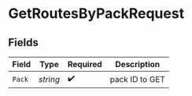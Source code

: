 # GetRoutesByPackRequest


## Fields

| Field              | Type               | Required           | Description        |
| ------------------ | ------------------ | ------------------ | ------------------ |
| `Pack`             | *string*           | :heavy_check_mark: | pack ID to GET     |